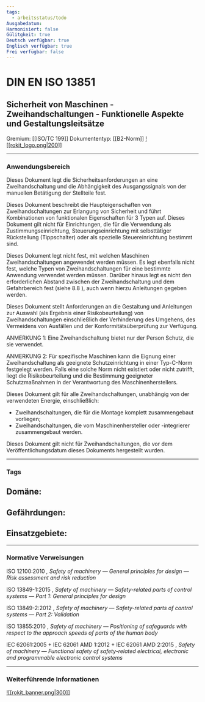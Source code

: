 ```yaml
---
tags:
  - arbeitsstatus/todo
Ausgabedatum: 
Harmonisiert: false
Gülitgkeit: true
Deutsch verfügbar: true
Englisch verfügbar: true
Frei verfügbar: false
---
```


# DIN EN ISO 13851
## Sicherheit von Maschinen - Zweihandschaltungen - Funktionelle Aspekte und Gestaltungsleitsätze

Gremium: [[ISO/TC 199]]
Dokumententyp: [[B2-Norm]]
[![[rokit_logo.png|200]]](https://public-robots.de/)

***
### Anwendungsbereich

Dieses Dokument legt die Sicherheitsanforderungen an eine Zweihandschaltung und die Abhängigkeit des Ausgangssignals von der manuellen Betätigung der Stellteile fest.

Dieses Dokument beschreibt die Haupteigenschaften von Zweihandschaltungen zur Erlangung von Sicherheit und führt Kombinationen von funktionalen Eigenschaften für 3 Typen auf. Dieses Dokument gilt nicht für Einrichtungen, die für die Verwendung als Zustimmungseinrichtung, Steuerungseinrichtung mit selbsttätiger Rückstellung (Tippschalter) oder als spezielle Steuereinrichtung bestimmt sind.

Dieses Dokument legt nicht fest, mit welchen Maschinen Zweihandschaltungen angewendet werden müssen. Es legt ebenfalls nicht fest, welche Typen von Zweihandschaltungen für eine bestimmte Anwendung verwendet werden müssen. Darüber hinaus legt es nicht den erforderlichen Abstand zwischen der Zweihandschaltung und dem Gefahrbereich fest (siehe 8.8 ), auch wenn hierzu Anleitungen gegeben werden.

Dieses Dokument stellt Anforderungen an die Gestaltung und Anleitungen zur Auswahl (als Ergebnis einer Risikobeurteilung) von Zweihandschaltungen einschließlich der Verhinderung des Umgehens, des Vermeidens von Ausfällen und der Konformitätsüberprüfung zur Verfügung.

ANMERKUNG 1: Eine Zweihandschaltung bietet nur der Person Schutz, die sie verwendet.

ANMERKUNG 2: Für spezifische Maschinen kann die Eignung einer Zweihandschaltung als geeignete Schutzeinrichtung in einer Typ-C-Norm festgelegt werden. Falls eine solche Norm nicht existiert oder nicht zutrifft, liegt die Risikobeurteilung und die Bestimmung geeigneter Schutzmaßnahmen in der Verantwortung des Maschinenherstellers.

Dieses Dokument gilt für alle Zweihandschaltungen, unabhängig von der verwendeten Energie, einschließlich:

- Zweihandschaltungen, die für die Montage komplett zusammengebaut vorliegen;
- Zweihandschaltungen, die vom Maschinenhersteller oder -integrierer zusammengebaut werden.

Dieses Dokument gilt nicht für Zweihandschaltungen, die vor dem Veröffentlichungsdatum dieses Dokuments hergestellt wurden.
***
### Tags

Domäne:
- 

Gefährdungen:
- 

Einsatzgebiete:
- 

***
### Normative Verweisungen

ISO 12100:2010 _, Safety of machinery — General principles for design — Risk assessment and risk reduction_

ISO 13849-1:2015 , _Safety of machinery — Safety-related parts of control systems — Part 1: General principles for design_

ISO 13849-2:2012 , _Safety of machinery — Safety-related parts of control systems — Part 2: Validation_

ISO 13855:2010 , _Safety of machinery — Positioning of safeguards with respect to the approach speeds of parts of the human body_

IEC 62061:2005 + IEC 62061 AMD 1:2012 + IEC 62061 AMD 2:2015 , _Safety of machinery — Functional safety of safety-related electrical, electronic and programmable electronic control systems_


***
### Weiterführende Informationen



[![[rokit_banner.png|300]]](https://public-robots.de/)
